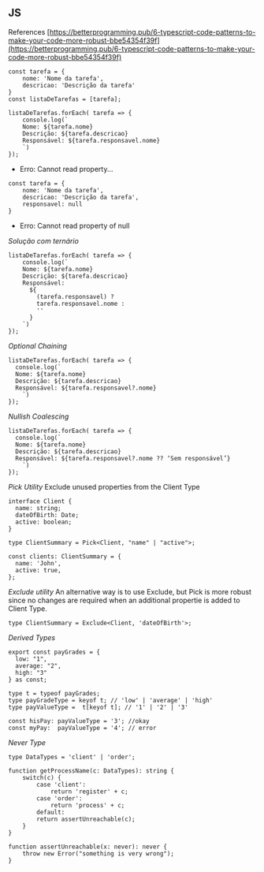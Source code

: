 ## JS

References
[https://betterprogramming.pub/6-typescript-code-patterns-to-make-your-code-more-robust-bbe54354f39f](https://betterprogramming.pub/6-typescript-code-patterns-to-make-your-code-more-robust-bbe54354f39f)

```
const tarefa = {
    nome: 'Nome da tarefa',
    descricao: 'Descrição da tarefa'
}
const listaDeTarefas = [tarefa];
```

```
listaDeTarefas.forEach( tarefa => {
    console.log(`
    Nome: ${tarefa.nome}
    Descrição: ${tarefa.descricao}
    Responsável: ${tarefa.responsavel.nome}
    `)
});
```

- Erro: Cannot read property...

```
const tarefa = {
    nome: 'Nome da tarefa',
    descricao: 'Descrição da tarefa',
    responsavel: null
}
```

- Erro: Cannot read property of null

*Solução com ternário*

```
listaDeTarefas.forEach( tarefa => {
    console.log(`
    Nome: ${tarefa.nome}
    Descrição: ${tarefa.descricao}
    Responsável: 
      ${
        (tarefa.responsavel) ?
        tarefa.responsavel.nome : 
        ''
      }
    `)
});
```

*Optional Chaining*

```
listaDeTarefas.forEach( tarefa => {
  console.log(`
  Nome: ${tarefa.nome}
  Descrição: ${tarefa.descricao}
  Responsável: ${tarefa.responsavel?.nome}
    `)
});
```

*Nullish Coalescing*

```
listaDeTarefas.forEach( tarefa => {
  console.log(`
  Nome: ${tarefa.nome}
  Descrição: ${tarefa.descricao}
  Responsável: ${tarefa.responsavel?.nome ?? ‘Sem responsável’}
    `)
});
```

*Pick Utility*
Exclude unused properties from the Client Type
```
interface Client {
  name: string;
  dateOfBirth: Date;
  active: boolean;
}
 
type ClientSummary = Pick<Client, "name" | "active">;
 
const clients: ClientSummary = {
  name: 'John',
  active: true,
};
```

*Exclude utility*
An alternative way is to use Exclude, but Pick is more robust since no changes
are required when an additional propertie is added to Client Type.
```
type ClientSummary = Exclude<Client, 'dateOfBirth'>;
```

*Derived Types*
```
export const payGrades = { 
  low: "1", 
  average: "2", 
  high: "3"
} as const;

type t = typeof payGrades;
type payGradeType = keyof t; // 'low' | 'average' | 'high'
type payValueType =  t[keyof t]; // '1' | '2' | '3'

const hisPay: payValueType = '3'; //okay
const myPay:  payValueType = '4'; // error
```

*Never Type*
```
type DataTypes = 'client' | 'order';

function getProcessName(c: DataTypes): string {
    switch(c) {
        case 'client':
            return 'register' + c;
        case 'order':
            return 'process' + c;
        default:
        return assertUnreachable(c);
    }   
}

function assertUnreachable(x: never): never {
    throw new Error("something is very wrong");
}
```


